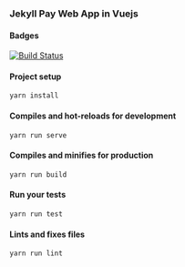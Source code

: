 ### Jekyll Pay Web App in Vuejs

#### Badges 


[![Build Status](https://travis-ci.org/jekyllpay/jekyllpay-web-vue.svg?branch=dev)](https://travis-ci.org/jekyllpay/jekyllpay-web-vue)



#### Project setup
```
yarn install
```

#### Compiles and hot-reloads for development
```
yarn run serve
```

#### Compiles and minifies for production
```
yarn run build
```

#### Run your tests
```
yarn run test
```

#### Lints and fixes files
```
yarn run lint
```
